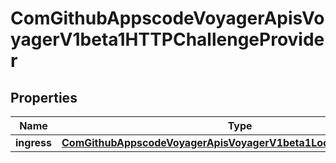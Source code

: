 
# ComGithubAppscodeVoyagerApisVoyagerV1beta1HTTPChallengeProvider

## Properties
Name | Type | Description | Notes
------------ | ------------- | ------------- | -------------
**ingress** | [**ComGithubAppscodeVoyagerApisVoyagerV1beta1LocalTypedReference**](ComGithubAppscodeVoyagerApisVoyagerV1beta1LocalTypedReference.md) |  |  [optional]



